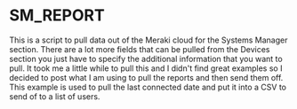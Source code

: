 # SM_REPORT

This is a script to pull data out of the Meraki cloud for the Systems Manager section. There are a lot more fields that can be pulled from the Devices section you just have to specify the additional information that you want to pull. It took me a little while to pull this and I didn't find great examples so I decided to post what I am using to pull the reports and then send them off. This example is used to pull the last connected date and put it into a CSV to send of to a list of users.
